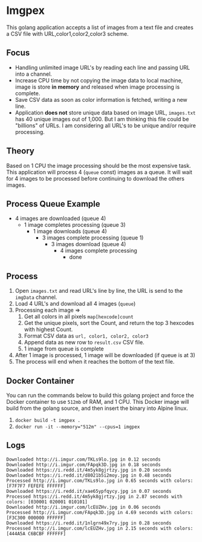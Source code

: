 # Imgpex
This golang application accepts a list of images from a text file and creates a CSV file with URL,color1,color2,color3 scheme. 

## Focus
- Handling unlimited image URL's by reading each line and passing URL into a channel.
- Increase CPU time by not copying the image data to local machine, image is store **in memory** and released when image processing is complete.
- Save CSV data as soon as color information is fetched, writing a new line.
- Application **does not** store unique data based on image URL, `images.txt` has 40 unique images out of 1,000. But I am thinking this file could be "billions" of URLs. I am considering all URL's to be unique and/or require processing.

## Theory
Based on 1 CPU the image processing should be the most expensive task. This application will process 4 (`queue` const) images as a queue. 
It will wait for 4 images to be processed before continuing to download the others images.

## Process Queue Example
- 4 images are downloaded (queue 4)
  - 1 image completes processing (queue 3)
    - 1 image downloads (queue 4)
      - 3 images complete processing (queue 1)
        - 3 images download (queue 4)
          - 4 images complete processing
            - done
            
## Process
1. Open `images.txt` and read URL's line by line, the URL is send to the `imgData` channel.
2. Load 4 URL's and download all 4 images (`queue`)
3. Processing each image =>
    1. Get all colors in all pixels `map[hexcode]count`
    2. Get the unique pixels, sort the Count, and return the top 3 hexcodes with highest Count.
    3. Format CSV data as `url, color1, color2, color3`
    4. Append data as new row to `result.csv` CSV file.
    5. 1 image from queue is complete
4. After 1 image is processed, 1 image will be downloaded (if queue is at 3)
5. The process will end when it reaches the bottom of the text file.

## Docker Container
You can run the commands below to build this golang project and force the Docker container to use `512mb` of RAM, and 1 CPU. 
This Docker image will build from the golang source, and then insert the binary into Alpine linux.

1. `docker build -t imgpex .`
2. `docker run -it --memory="512m" --cpus=1 imgpex`

## Logs
```
Downloaded http://i.imgur.com/TKLs9lo.jpg in 0.12 seconds
Downloaded http://i.imgur.com/FApqk3D.jpg in 0.18 seconds
Downloaded https://i.redd.it/4m5yk8gjrtzy.jpg in 0.20 seconds
Downloaded https://i.redd.it/d8021b5i2moy.jpg in 0.48 seconds
Processed http://i.imgur.com/TKLs9lo.jpg in 0.65 seconds with colors: [F7F7F7 FEFEFE FFFFFF]
Downloaded https://i.redd.it/xae65ypfqycy.jpg in 0.07 seconds
Processed https://i.redd.it/4m5yk8gjrtzy.jpg in 2.87 seconds with colors: [030001 020001 010101]
Downloaded http://i.imgur.com/lcEUZHv.jpg in 0.06 seconds
Processed http://i.imgur.com/FApqk3D.jpg in 4.69 seconds with colors: [F3C300 000000 FFFFFF]
Downloaded https://i.redd.it/1nlgrn49x7ry.jpg in 0.28 seconds
Processed http://i.imgur.com/lcEUZHv.jpg in 2.15 seconds with colors: [444A5A C6BCBF FFFFFF]
```
